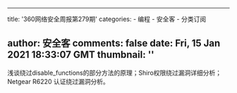 
---
title: '360网络安全周报第279期'
categories: 
    - 编程
    - 安全客
    - 分类订阅

author: 安全客
comments: false
date: Fri, 15 Jan 2021 18:33:07 GMT
thumbnail: ''
---

<div>   
浅谈绕过disable_functions的部分方法的原理；Shiro权限绕过漏洞详细分析；Netgear R6220 认证绕过漏洞分析。  
</div>
            